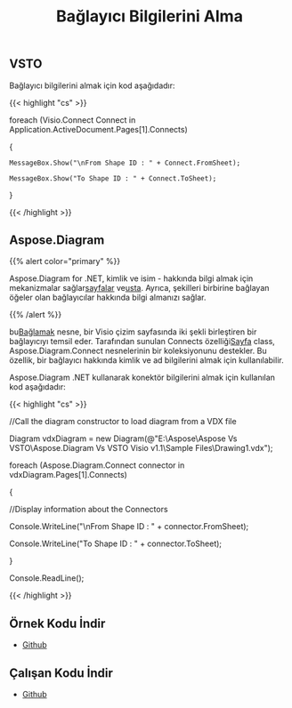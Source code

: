 ﻿---
title: Bağlayıcı Bilgilerini Alma
type: docs
weight: 90
url: /tr/net/retrieving-connector-information/
---
## **VSTO**
Bağlayıcı bilgilerini almak için kod aşağıdadır:

{{< highlight "cs" >}}

   foreach (Visio.Connect Connect in Application.ActiveDocument.Pages[1].Connects)

  {

    MessageBox.Show("\nFrom Shape ID : " + Connect.FromSheet);

    MessageBox.Show("To Shape ID : " + Connect.ToSheet);

  }


{{< /highlight >}}
## **Aspose.Diagram**
{{% alert color="primary" %}} 

 Aspose.Diagram for .NET, kimlik ve isim - hakkında bilgi almak için mekanizmalar sağlar[sayfalar](https://reference.aspose.com/diagram/net/aspose.diagram/pagecollection) ve[usta](https://reference.aspose.com/diagram/net/aspose.diagram/mastercollection). Ayrıca, şekilleri birbirine bağlayan öğeler olan bağlayıcılar hakkında bilgi almanızı sağlar.

{{% /alert %}} 

 bu[Bağlamak](https://reference.aspose.com/diagram/net/aspose.diagram/connect) nesne, bir Visio çizim sayfasında iki şekli birleştiren bir bağlayıcıyı temsil eder. Tarafından sunulan Connects özelliği[Sayfa](https://reference.aspose.com/diagram/net/aspose.diagram/page) class, Aspose.Diagram.Connect nesnelerinin bir koleksiyonunu destekler. Bu özellik, bir bağlayıcı hakkında kimlik ve ad bilgilerini almak için kullanılabilir.

Aspose.Diagram .NET kullanarak konektör bilgilerini almak için kullanılan kod aşağıdadır:

{{< highlight "cs" >}}

  //Call the diagram constructor to load diagram from a VDX file

 Diagram vdxDiagram = new Diagram(@"E:\Aspose\Aspose Vs VSTO\Aspose.Diagram Vs VSTO Visio v1.1\Sample Files\Drawing1.vdx");

 foreach (Aspose.Diagram.Connect connector in vdxDiagram.Pages[1].Connects)

 {

   //Display information about the Connectors

   Console.WriteLine("\nFrom Shape ID : " + connector.FromSheet);

   Console.WriteLine("To Shape ID : " + connector.ToSheet);

 }

 Console.ReadLine();


{{< /highlight >}}
## **Örnek Kodu İndir**
- [Github](https://github.com/aspose-diagram/Aspose.Diagram-for-.NET/releases/tag/AsposeDiagramVsVSTOv1.1)
## **Çalışan Kodu İndir**
- [Github](https://github.com/aspose-diagram/Aspose.Diagram-for-.NET/tree/master/Plugins/Aspose.Diagram%20Vs%20VSTO%20Visio/Code%20Comparison%20of%20Common%20Features/Retrieving%20Connector%20Information)
